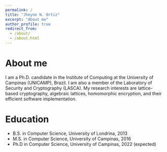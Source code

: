 ```yaml
---
permalink: /
title: "Jheyne N. Ortiz"
excerpt: "About me"
author_profile: true
redirect_from: 
  - /about/
  - /about.html
---
```


About me
======
I am a Ph.D. candidate in the Institute of Computing at the University of Campinas (UNICAMP), Brazil. I am also a member of the Laboratory of Security and Cryptography (LASCA). My research interests are lattice-based cryptography, algebraic lattices, homomorphic encryption, and their efficient software implementation.

Education
======
* B.S. in Computer Science, University of Londrina, 2013
* M.S. in Computer Science, University of Campinas, 2016
* Ph.D in Computer Science, University of Campinas, 2022 (expected)
